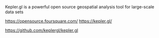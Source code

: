 Kepler.gl is a powerful open source geospatial analysis tool for large-scale data sets

https://opensource.foursquare.com/
https://kepler.gl/

https://github.com/keplergl/kepler.gl
